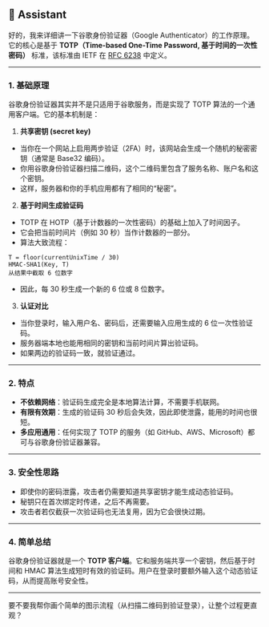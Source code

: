 ## 🤖 Assistant

好的，我来详细讲一下谷歌身份验证器（Google Authenticator）的工作原理。它的核心是基于 **TOTP（Time-based One-Time Password, 基于时间的一次性密码）** 标准，该标准由 IETF 在 [RFC 6238](https://www.rfc-editor.org/rfc/rfc6238) 中定义。

---

### 1. 基础原理
谷歌身份验证器其实并不是只适用于谷歌服务，而是实现了 TOTP 算法的一个通用客户端。它的基本机制是：

1. **共享密钥 (secret key)**
 - 当你在一个网站上启用两步验证（2FA）时，该网站会生成一个随机的秘密密钥（通常是 Base32 编码）。
 - 你用谷歌身份验证器扫描二维码，这个二维码里包含了服务名称、账户名和这个密钥。
 - 这样，服务器和你的手机应用都有了相同的“秘密”。

2. **基于时间生成验证码**
 - TOTP 在 HOTP（基于计数器的一次性密码）的基础上加入了时间因子。
 - 它会把当前时间片（例如 30 秒）当作计数器的一部分。
 - 算法大致流程：
 ```
 T = floor(currentUnixTime / 30)
 HMAC-SHA1(Key, T)
 从结果中截取 6 位数字
 ```
 - 因此，每 30 秒生成一个新的 6 位或 8 位数字。

3. **认证对比**
 - 当你登录时，输入用户名、密码后，还需要输入应用生成的 6 位一次性验证码。
 - 服务器端本地也能用相同的密钥和当前时间片算出验证码。
 - 如果两边的验证码一致，就验证通过。

---

### 2. 特点
- **不依赖网络**：验证码生成完全是本地算法计算，不需要手机联网。
- **有限有效期**：生成的验证码 30 秒后会失效，因此即使泄露，能用的时间也很短。
- **多应用通用**：任何实现了 TOTP 的服务（如 GitHub、AWS、Microsoft）都可与谷歌身份验证器兼容。

---

### 3. 安全性思路
- 即使你的密码泄露，攻击者仍需要知道共享密钥才能生成动态验证码。
- 秘钥只在首次绑定时传递，之后不再需要。
- 攻击者若仅截获一次验证码也无法复用，因为它会很快过期。

---

### 4. 简单总结
谷歌身份验证器就是一个 **TOTP 客户端**。它和服务端共享一个密钥，然后基于时间和 HMAC 算法生成短时有效的验证码。用户在登录时要额外输入这个动态验证码，从而提高账号安全性。

---

要不要我帮你画个简单的图示流程（从扫描二维码到验证登录），让整个过程更直观？
